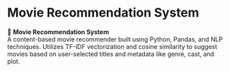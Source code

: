 # Movie Recommendation System
🍿 **Movie Recommendation System**  
A content-based movie recommender built using Python, Pandas, and NLP techniques. Utilizes TF-IDF vectorization and cosine similarity to suggest movies based on user-selected titles and metadata like genre, cast, and plot.
